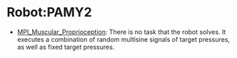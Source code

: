 # Robot:PAMY2

- [MPI_Muscular_Proprioception](https://github.com/KeplerC/oed-playground/tree/main/pages/datasets/mpi_muscular_proprioception.md): There is no task that the robot solves. It executes a combination of random multisine signals of target pressures, as well as fixed target pressures.